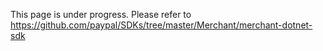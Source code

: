 This page is under progress. Please refer to https://github.com/paypal/SDKs/tree/master/Merchant/merchant-dotnet-sdk
